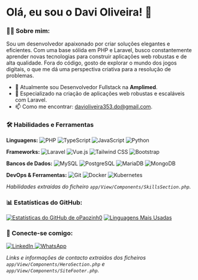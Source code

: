 # Olá, eu sou o Davi Oliveira! 👋

### 👨‍💻 Sobre mim:
Sou um desenvolvedor apaixonado por criar soluções elegantes e eficientes. Com uma base sólida em PHP e Laravel, busco constantemente aprender novas tecnologias para construir aplicações web robustas e de alta qualidade. Fora do código, gosto de explorar o mundo dos jogos digitais, o que me dá uma perspectiva criativa para a resolução de problemas.

- 🔭 Atualmente sou Desenvolvedor Fullstack na **Amplimed**.
- 🌱 Especializado na criação de aplicações web robustas e escaláveis com Laravel.
- 📫 Como me encontrar: [davioliveira353.do@gmail.com](mailto:davioliveira353.do@gmail.com).

### 🛠️ Habilidades e Ferramentas

**Linguagens:**
![PHP](https://img.shields.io/badge/PHP-777BB4?style=for-the-badge&logo=php&logoColor=white)
![TypeScript](https://img.shields.io/badge/TypeScript-3178C6?style=for-the-badge&logo=typescript&logoColor=white)
![JavaScript](https://img.shields.io/badge/JavaScript-F7DF1E?style=for-the-badge&logo=javascript&logoColor=black)
![Python](https://img.shields.io/badge/Python-3776AB?style=for-the-badge&logo=python&logoColor=white)

**Frameworks:**
![Laravel](https://img.shields.io/badge/Laravel-FF2D20?style=for-the-badge&logo=laravel&logoColor=white)
![Vue.js](https://img.shields.io/badge/Vue.js-4FC08D?style=for-the-badge&logo=vuedotjs&logoColor=white)
![Tailwind CSS](https://img.shields.io/badge/Tailwind_CSS-38B2AC?style=for-the-badge&logo=tailwind-css&logoColor=white)
![Bootstrap](https://img.shields.io/badge/Bootstrap-7952B3?style=for-the-badge&logo=bootstrap&logoColor=white)

**Bancos de Dados:**
![MySQL](https://img.shields.io/badge/MySQL-4479A1?style=for-the-badge&logo=mysql&logoColor=white)
![PostgreSQL](https://img.shields.io/badge/PostgreSQL-4169E1?style=for-the-badge&logo=postgresql&logoColor=white)
![MariaDB](https://img.shields.io/badge/MariaDB-003545?style=for-the-badge&logo=mariadb&logoColor=white)
![MongoDB](https://img.shields.io/badge/MongoDB-47A248?style=for-the-badge&logo=mongodb&logoColor=white)

**DevOps & Ferramentas:**
![Git](https://img.shields.io/badge/Git-F05032?style=for-the-badge&logo=git&logoColor=white)
![Docker](https://img.shields.io/badge/Docker-2496ED?style=for-the-badge&logo=docker&logoColor=white)
![Kubernetes](https://img.shields.io/badge/Kubernetes-326CE5?style=for-the-badge&logo=kubernetes&logoColor=white)

*Habilidades extraídas do ficheiro `app/View/Components/SkillsSection.php`.*

### 📊 Estatísticas do GitHub:
[![Estatísticas do GitHub de oPaozinh0](https://github-readme-stats.vercel.app/api?username=oPaozinh0&show_icons=true&theme=radical&hide_border=true&include_all_commits=true&count_private=true)](https://github.com/anuraghazra/github-readme-stats)
[![Linguagens Mais Usadas](https://github-readme-stats.vercel.app/api/top-langs/?username=oPaozinh0&layout=compact&theme=radical&hide_border=true)](https://github.com/anuraghazra/github-readme-stats)

### 🔗 Conecte-se comigo:
<a href="https://www.linkedin.com/in/davio-vieira" target="_blank" rel="noopener noreferrer">
    <img src="https://img.shields.io/badge/LinkedIn-0A66C2?style=for-the-badge&logo=linkedin&logoColor=white" alt="LinkedIn">
</a>
<a href="https://wa.me/5518998268057" target="_blank" rel="noopener noreferrer">
    <img src="https://img.shields.io/badge/WhatsApp-25D366?style=for-the-badge&logo=whatsapp&logoColor=white" alt="WhatsApp">
</a>

*Links e informações de contacto extraídos dos ficheiros `app/View/Components/HeroSection.php` e `app/View/Components/SiteFooter.php`.*
